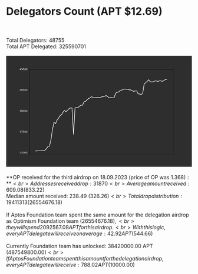 # Delegators Count (APT $12.69)<br><br>
Total Delegators: 48755<br>
Total APT Delegated: 325590701<br><br>
![Delegators Plot](delegators_plot.png)<br><br>
**OP received for the third airdrop on 18.09.2023 (price of OP was $1.368):**<br>
Addresses received drop: 31870<br>
Average amount received: 609.08 ($833.22)<br>
Median amount received: 238.49 ($326.26)<br>
Total drop distribution: 19411313 ($26554676.18)<br><br>
If Aptos Foundation team spent the same amount for the delegation airdrop as Optimism Foundation team ($26554676.18),<br>
they will spend 2092567.08 APT for this airdrop.<br>
With this logic, every APT delegate will receive on average: 42.92 APT ($544.66)<br><br>
Currently Foundation team has unlocked: 38420000.00 APT ($487549800.00)<br>
If Aptos Foundation team spent this amount for the delegation airdrop, every APT delegate will receive : 788.02 APT ($10000.00)<br>
